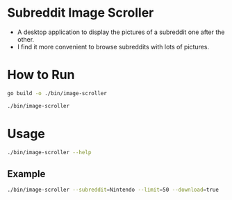 # Subreddit Image Scroller

- A desktop application to display the pictures of a subreddit one after the other.
- I find it more convenient to browse subreddits with lots of pictures.

# How to Run

```sh
go build -o ./bin/image-scroller
```

```sh
./bin/image-scroller
```

# Usage

```sh
./bin/image-scroller --help
```

## Example

```sh
./bin/image-scroller --subreddit=Nintendo --limit=50 --download=true
```